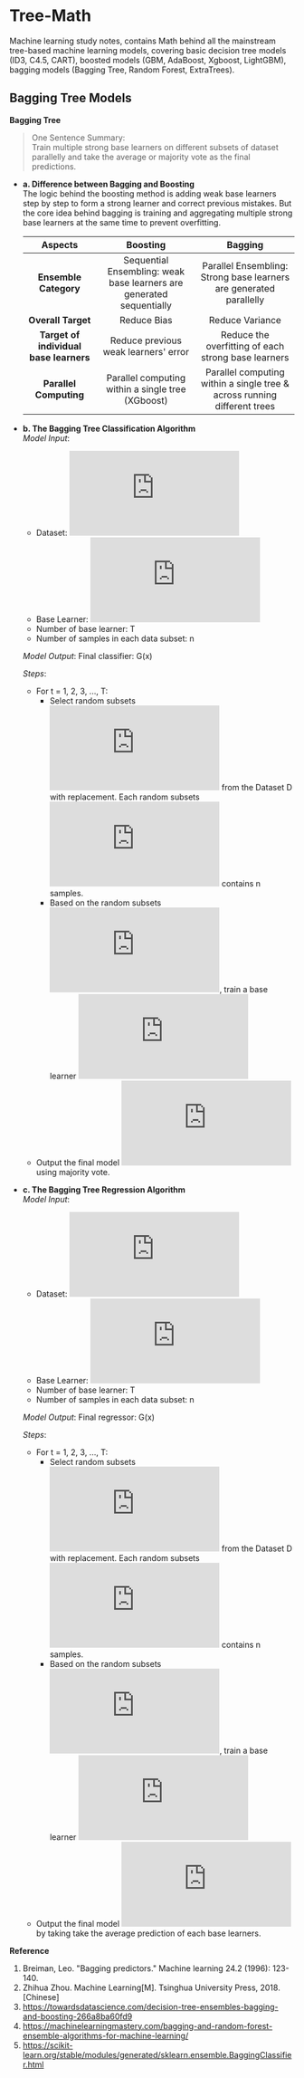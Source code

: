 Tree-Math
============
Machine learning study notes, contains Math behind all the mainstream tree-based machine learning models, covering basic decision tree models (ID3, C4.5, CART), boosted models (GBM, AdaBoost, Xgboost, LightGBM), bagging models (Bagging Tree, Random Forest, ExtraTrees).  

Bagging Tree Models
------------
**Bagging Tree**
> One Sentence Summary:  
Train multiple strong base learners on different subsets of dataset parallelly and take the average or majority vote as the final predictions.  

- **a. Difference between Bagging and Boosting**  
The logic behind the boosting method is adding weak base learners step by step to form a strong learner and correct previous mistakes. But the core idea behind bagging is training and aggregating multiple strong base learners at the same time to prevent overfitting.  

  | Aspects  | Boosting  | Bagging |
  | :-----------: | :-----------:  |:-----------:  |
  | **Ensemble Category**| Sequential Ensembling: weak base learners are generated sequentially | Parallel Ensembling: Strong base learners are generated parallelly | 
  | **Overall Target** | Reduce Bias | Reduce Variance|
  | **Target of individual base learners** | Reduce previous weak learners' error     | Reduce the overfitting of each strong base learners|  
  | **Parallel Computing** | Parallel computing within a single tree (XGboost)  | Parallel computing within a single tree & across running different trees |

- **b. The Bagging Tree Classification Algorithm**  
*Model Input*:  
  - Dataset: ![img](https://latex.codecogs.com/svg.latex?D%20%3D%20%5C%7B%28x1%2Cy1%29%2C%20...%2C%20%28x_i%2C%20y_i%29%2C%20...%2C%20%28x_N%2C%20y_N%29%5C%7D%20%2C%20y_i%20%5Cin%20%5C%7B-1%2C1%5C%7D)  
  - Base Learner: ![img](https://latex.codecogs.com/svg.latex?%5Cepsilon%28x%29)
  - Number of base learner: T
  - Number of samples in each data subset: n

  *Model Output*: Final classifier: G(x)  

  *Steps*:  
  - For t = 1, 2, 3, ..., T: 
    - Select random subsets ![img](https://latex.codecogs.com/svg.latex?D_%7Bsubset_t%7D) from the Dataset D with replacement. Each random subsets ![img](https://latex.codecogs.com/svg.latex?D_%7Bsubset_t%7D) contains n samples. 
    - Based on the random subsets ![img](https://latex.codecogs.com/svg.latex?D_%7Bsubset_t%7D), train a base learner ![img](https://latex.codecogs.com/svg.latex?%5Cepsilon_t%28x%29)  
  - Output the final model ![img](https://latex.codecogs.com/svg.latex?%5Csmall%20G%28x%29%20%3D%20%5Cunderset%7By%5Cin%20%5C%7B-1%2C1%5C%7D%7D%7Bargmin%7D%20%5Csum_%7Bt%3D1%7D%5E%7BT%7D%20%5Cmathbb%7BI%7D%28%5Cepsilon_t%28x%29%20%3D%20y%29) using majority vote. 

- **c. The Bagging Tree Regression Algorithm**  
*Model Input*:  
  - Dataset: ![img](https://latex.codecogs.com/svg.latex?%5Csmall%20D%20%3D%20%5C%7B%28x1%2Cy1%29%2C%20...%2C%20%28x_i%2C%20y_i%29%2C%20...%2C%20%28x_N%2C%20y_N%29%5C%7D%20%2C%20y_i%20%5Cin%20%5Cboldsymbol%7BR%7D)  
  - Base Learner: ![img](https://latex.codecogs.com/svg.latex?%5Cepsilon%28x%29)
  - Number of base learner: T
  - Number of samples in each data subset: n

  *Model Output*: Final regressor: G(x)  

  *Steps*:  
  - For t = 1, 2, 3, ..., T: 
    - Select random subsets ![img](https://latex.codecogs.com/svg.latex?D_%7Bsubset_t%7D) from the Dataset D with replacement. Each random subsets ![img](https://latex.codecogs.com/svg.latex?D_%7Bsubset_t%7D) contains n samples. 
    - Based on the random subsets ![img](https://latex.codecogs.com/svg.latex?D_%7Bsubset_t%7D), train a base learner ![img](https://latex.codecogs.com/svg.latex?%5Cepsilon_t%28x%29)   
  - Output the final model ![img](https://latex.codecogs.com/svg.latex?%5Csmall%20G%28x%29%20%3D%20%5Cfrac%7B1%7D%7BT%7D%20%5Csum_%7Bt%3D1%7D%5E%7BT%7D%5Cepsilon_t%28x%29) by taking take the average prediction of each base learners.  

**Reference**  

1. Breiman, Leo. "Bagging predictors." Machine learning 24.2 (1996): 123-140.  
2. Zhihua Zhou. Machine Learning[M]. Tsinghua University Press, 2018. [Chinese]  
3. https://towardsdatascience.com/decision-tree-ensembles-bagging-and-boosting-266a8ba60fd9  
4. https://machinelearningmastery.com/bagging-and-random-forest-ensemble-algorithms-for-machine-learning/   
5. https://scikit-learn.org/stable/modules/generated/sklearn.ensemble.BaggingClassifier.html

